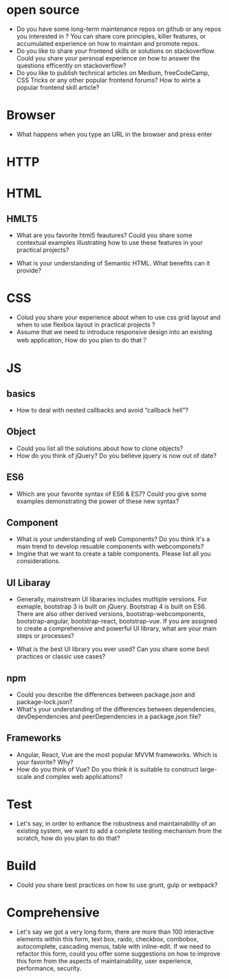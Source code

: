 # open source

- Do you have some long-term maintenance repos on github or any repos you interested in ? You can share core principles, killer features, or accumulated experience on how to maintain and promote repos.
- Do you like to share your frontend skills or solutions on stackoverflow. Could you share your persnoal experience on how to answer the questions efficently on stackoverflow? 
- Do you like to publish technical articles on Medium, freeCodeCamp, CSS Tricks or any other popular frontend forums? How to wirte a popular frontend skill article? 

# Browser
- What happens when you type an URL in the browser and press enter

# HTTP

# HTML

## HMLT5

- What are you favorite html5 feautures? Could you share some contextual examples illustrating how to use these features in your practical projects?

- What is your understanding of Semantic HTML. What benefits can it provide?

# CSS

- Colud you share your experience about when to use css grid layout and when to use flexbox layout in practical projects ?
- Assume that we need to introduce responsive design into an existing web application, How do you plan to do that？

# JS

## basics
- How to deal with nested callbacks and avoid “callback hell”?

## Object
 - Could you list all the solutions about how to clone objects?
 - How do you think of jQuery? Do you believe jquery is now out of date?
 
## ES6
- Which are your favorite syntax of ES6 & ES7? Could you give some examples demonstrating the power of these new syntax? 
 
## Component

- What is your understanding of web Components? Do you think it's a main trend to develop resuable components with webcomponets?
- Imgine that we want to create a table components. Please list all you considerations.

## UI Libaray

- Generally, mainstream UI libararies includes mutltiple versiions. For exmaple, bootstrap 3 is built on jQuery. Bootstrap 4 is built on ES6. There are also other derived versions, bootstrap-webcomponents, bootstrap-angular, bootstrap-react, bootstrap-vue. If you are assigned to create a comprehensive and powerful UI library, what are your main steps or processes?

- What is the best UI library you ever used? Can you share some best practices or classic use cases?

## npm
- Could you describe the differences between package.json and package-lock.json?
- What's your understanding of the differences between dependencies, devDependencies and peerDependencies in a package.json file?

## Frameworks

- Angular, React, Vue are the most popular MVVM frameworks. Which is your favorite? Why?
- How do you think of Vue? Do you think it is suitable to construct large-scale and complex web applications?

# Test
- Let's say, in order to enhance the robustness and maintainability of an existing system, we want to add a complete testing mechanism from the scratch, how do you plan to do that?

# Build
- Could you share best practices on how to use grunt, gulp or webpack?

# Comprehensive
- Let's say we got a very long form, there are more than 100 interactive elements within this form, text box, raido, checkbox, combobox, autocomplete, cascading menus, table with inline-edit. If we need to refactor this form, could you offer some suggestions on how to improve this form from the aspects of maintainability, user experience, performance, security.
